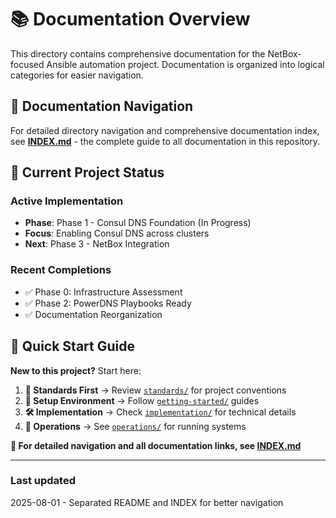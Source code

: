 # 📚 Documentation Overview

This directory contains comprehensive documentation for the NetBox-focused Ansible automation project. Documentation is organized into logical categories for easier navigation.

## 📖 Documentation Navigation

For detailed directory navigation and comprehensive documentation index, see **[INDEX.md](INDEX.md)** - the complete guide to all documentation in this repository.

## 📍 Current Project Status

### Active Implementation

- **Phase**: Phase 1 - Consul DNS Foundation (In Progress)
- **Focus**: Enabling Consul DNS across clusters
- **Next**: Phase 3 - NetBox Integration

### Recent Completions

- ✅ Phase 0: Infrastructure Assessment
- ✅ Phase 2: PowerDNS Playbooks Ready
- ✅ Documentation Reorganization

## 🚀 Quick Start Guide

**New to this project?** Start here:

1. **📏 Standards First** → Review [`standards/`](standards/) for project conventions
2. **🚀 Setup Environment** → Follow [`getting-started/`](getting-started/) guides
3. **🛠️ Implementation** → Check [`implementation/`](implementation/) for technical details
4. **🔧 Operations** → See [`operations/`](operations/) for running systems

**📖 For detailed navigation and all documentation links, see [INDEX.md](INDEX.md)**

---

### Last updated

2025-08-01 - Separated README and INDEX for better navigation
